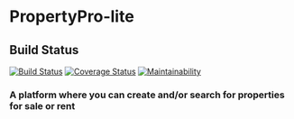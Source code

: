 # PropertyPro-lite
## Build Status
[![Build Status](https://travis-ci.com/prieste/PropertyPro-lite.svg?branch=master)](https://travis-ci.com/prieste/PropertyPro-lite)
[![Coverage Status](https://coveralls.io/repos/github/prieste/PropertyPro-lite/badge.svg)](https://coveralls.io/github/prieste/PropertyPro-lite)
[![Maintainability](https://api.codeclimate.com/v1/badges/3c89d7225a973f345f52/maintainability)](https://codeclimate.com/github/prieste/PropertyPro-lite/maintainability)
### A platform where you can create and/or search for properties for sale or rent

    
